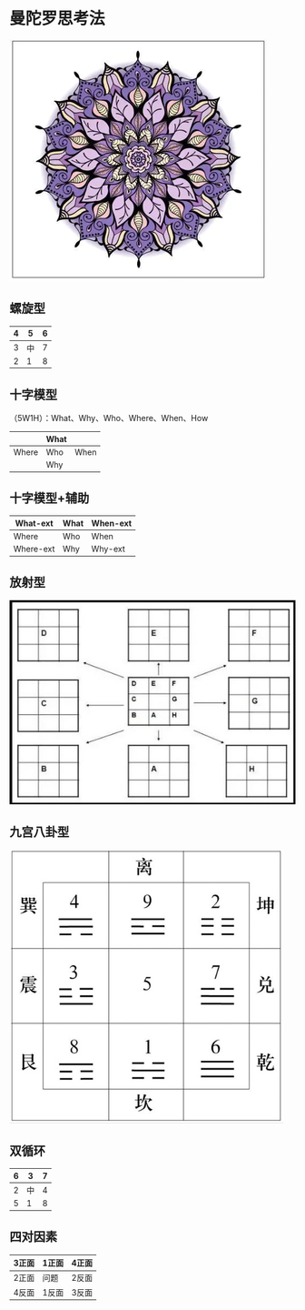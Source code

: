 # 曼陀罗思考法
![曼陀罗](../img/mandala.png)

## 螺旋型

| 4  | 5 | 6 |
| ---- | ---- |---- |
| 3 | 中 | 7 |
| 2 | 1 | 8 |

## 十字模型
（5W1H）：What、Why、Who、Where、When、How

|    | What  |  |
| ---- | ---- |---- |
| Where | Who |When |
|  | Why | |

## 十字模型+辅助

|  What-ext  | What  | When-ext |
| ---- | ---- |---- |
| Where | Who |When |
| Where-ext | Why | Why-ext|


## 放射型
![曼陀罗](../img/mandala-type4.jpg)

## 九宫八卦型
![曼陀罗](../img/mandala-type5.jpg)


## 双循环

| 6  | 3 | 7 |
| ---- | ---- |---- |
| 2 | 中 | 4 |
| 5 | 1 | 8 |

## 四对因素

| 3正面 | 1正面 | 4正面 |
| ---- | ---- |---- |
| 2正面 | 问题 | 2反面 |
| 4反面 | 1反面 | 3反面 |
